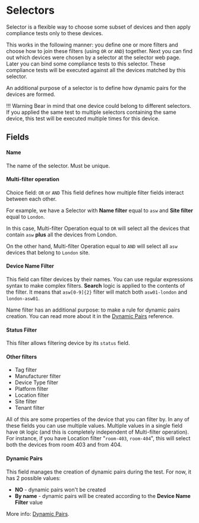 # Selectors

Selector is a flexible way to choose some subset of devices and then apply compliance tests only to these devices.

This works in the following manner: you define one or more filters and choose how to join these filters (using `OR` or `AND`) together. Next you can find out which devices were chosen by a selector at the selector web page. Later you can bind some compliance tests to this selector. These compliance tests will be executed against all the devices matched by this selector.


An additional purpose of a selector is to define how dynamic pairs for the devices are formed.

!!! Warning
    Bear in mind that one device could belong to different selectors. If you applied the same test to multiple selectors containing the same device, this test will be executed multiple times for this device.


## Fields

#### Name

The name of the selector. Must be unique.

#### Multi-filter operation

Choice field: `OR` or `AND`
This field defines how multiple filter fields interact between each other.

For example, we have a Selector with **Name filter** equal to `asw` and **Site filter** equal to `London`.

In this case, Multi-filter Operation equal to `OR` will select all the devices that contain `asw` **plus** all the devices from London.

On the other hand, Multi-filter Operation equal to `AND` will select all `asw` devices that belong to `London` site.


#### Device Name Filter

This field can filter devices by their names. You can use regular expressions syntax to make complex filters. **Search** logic is applied to the contents of the filter. It means that `asw[0-9]{2}` filter will match both `asw01-london` and `london-asw01`.

Name filter has an additional purpose: to make a rule for dynamic pairs creation. You can read more about it in the [Dynamic Pairs](../features/dynamic_pairs.md) reference.


#### Status Filter
This filter allows filtering device by its `status` field.

#### Other filters

* Tag filter
* Manufacturer filter
* Device Type filter
* Platform filter
* Location filter
* Site filter
* Tenant filter

All of this are some properties of the device that you can filter by. In any of these fields you can use multiple values. Multiple values in a single field have `OR` logic (and this is completely independent of Multi-filter operation).
For instance, if you have Location filter "`room-403`, `room-404`", this will select both the devices from room 403 and from 404.

#### Dynamic Pairs
This field manages the creation of dynamic pairs during the test.
For now, it has 2 possible values:

* **NO** - dynamic pairs won't be created
* **By name** - dynamic pairs will be created according to the **Device Name Filter** value

More info: [Dynamic Pairs](../features/dynamic_pairs.md).
